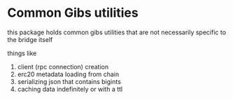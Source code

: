 # Common Gibs utilities

this package holds common gibs utilities that are not necessarily specific to the bridge itself

things like

1) client (rpc connection) creation
1) erc20 metadata loading from chain
1) serializing json that contains bigints
1) caching data indefinitely or with a ttl
